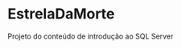 # EstrelaDaMorte
Projeto do conteúdo de introdução ao SQL Server 
<div alingn="center">
<img src"" width="300px"/>
</div>

